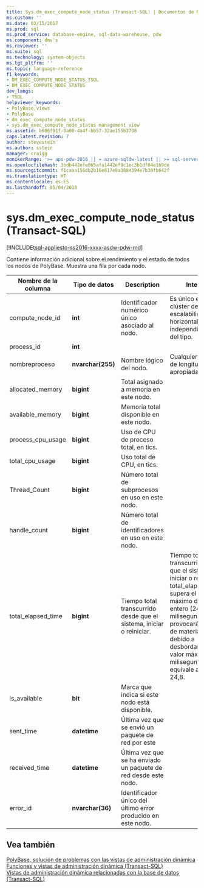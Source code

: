 ```yaml
---
title: Sys.dm_exec_compute_node_status (Transact-SQL) | Documentos de Microsoft
ms.custom: ''
ms.date: 03/15/2017
ms.prod: sql
ms.prod_service: database-engine, sql-data-warehouse, pdw
ms.component: dmv's
ms.reviewer: ''
ms.suite: sql
ms.technology: system-objects
ms.tgt_pltfrm: ''
ms.topic: language-reference
f1_keywords:
- DM_EXEC_COMPUTE_NODE_STATUS_TSQL
- DM_EXEC_COMPUTE_NODE_STATUS
dev_langs:
- TSQL
helpviewer_keywords:
- PolyBase,views
- PolyBase
- dm_exec_compute_node_status
- sys.dm_exec_compute_node_status management view
ms.assetid: b606f91f-3a08-4a4f-bb57-32ae155b3738
caps.latest.revision: 7
author: stevestein
ms.author: sstein
manager: craigg
monikerRange: '>= aps-pdw-2016 || = azure-sqldw-latest || >= sql-server-2016 || = sqlallproducts-allversions'
ms.openlocfilehash: 3bdb442efe065afa1442ef9c1ec3b1df04e169de
ms.sourcegitcommit: f1caaa156db2b16e817e0a3884394e7b30fb642f
ms.translationtype: HT
ms.contentlocale: es-ES
ms.lasthandoff: 05/04/2018
---
```

# <a name="sysdmexeccomputenodestatus-transact-sql"></a>sys.dm_exec_compute_node_status (Transact-SQL)
[!INCLUDE[tsql-appliesto-ss2016-xxxx-asdw-pdw-md](../../includes/tsql-appliesto-ss2016-xxxx-asdw-pdw-md.md)]

  Contiene información adicional sobre el rendimiento y el estado de todos los nodos de PolyBase. Muestra una fila por cada nodo.  
  
|Nombre de la columna|Tipo de datos|Description|Intervalo|  
|-----------------|---------------|-----------------|-----------|  
|compute_node_id|**int**|Identificador numérico único asociado al nodo.|Es único en el clúster de escalabilidad horizontal independientemente del tipo.|  
|process_id|**int**|||  
|nombreproceso|**nvarchar(255)**|Nombre lógico del nodo.|Cualquier cadena de longitud apropiada.|  
|allocated_memory|**bigint**|Total asignado a memoria en este nodo.||  
|available_memory|**bigint**|Memoria total disponible en este nodo.||  
|process_cpu_usage|**bigint**|Uso de CPU de proceso total, en tics.||  
|total_cpu_usage|**bigint**|Uso total de CPU, en tics.||  
|Thread_Count|**bigint**|Número total de subprocesos en uso en este nodo.||  
|handle_count|**bigint**|Número total de identificadores en uso en este nodo.||  
|total_elapsed_time|**bigint**|Tiempo total transcurrido desde que el sistema, iniciar o reiniciar.|Tiempo total transcurrido desde que el sistema, iniciar o reiniciar. Si total_elapsed_time supera el valor máximo de un entero (24,8 días en milisegundos), provocará el error de materialización debido a desbordamiento. El valor máximo en milisegundos equivale a días 24,8.|  
|is_available|**bit**|Marca que indica si este nodo está disponible.||  
|sent_time|**datetime**|Última vez que se envió un paquete de red por este||  
|received_time|**datetime**|Última vez que se ha enviado un paquete de red desde este nodo.||  
|error_id|**nvarchar(36)**|Identificador único del último error producido en este nodo.||  
  
## <a name="see-also"></a>Vea también  
 [PolyBase, solución de problemas con las vistas de administración dinámica](http://msdn.microsoft.com/library/ce9078b7-a750-4f47-b23e-90b83b783d80)   
 [Funciones y vistas de administración dinámica &#40;Transact-SQL&#41;](~/relational-databases/system-dynamic-management-views/system-dynamic-management-views.md)   
 [Vistas de administración dinámica relacionadas con la base de datos &#40;Transact-SQL&#41;](../../relational-databases/system-dynamic-management-views/database-related-dynamic-management-views-transact-sql.md)  
  
  
